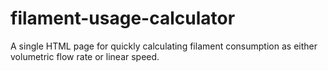 # filament-usage-calculator
A single HTML page for quickly calculating filament consumption as either volumetric flow rate or linear speed. 
